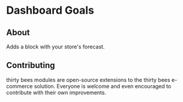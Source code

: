 # Dashboard Goals

## About

Adds a block with your store\'s forecast.

## Contributing

thirty bees modules are open-source extensions to the thirty bees e-commerce solution. Everyone is welcome and even encouraged to contribute with their own improvements.
